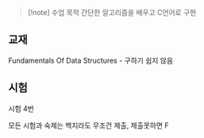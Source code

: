 

> [!note] 수업 목적
간단한 알고리즘을 배우고 C언어로 구현
## 교재

Fundamentals Of Data Structures - 구하기 쉽지 않음

## 시험

시험 4번

모든 시험과 숙제는 백지라도 무조건 제출, 제출못하면 F





